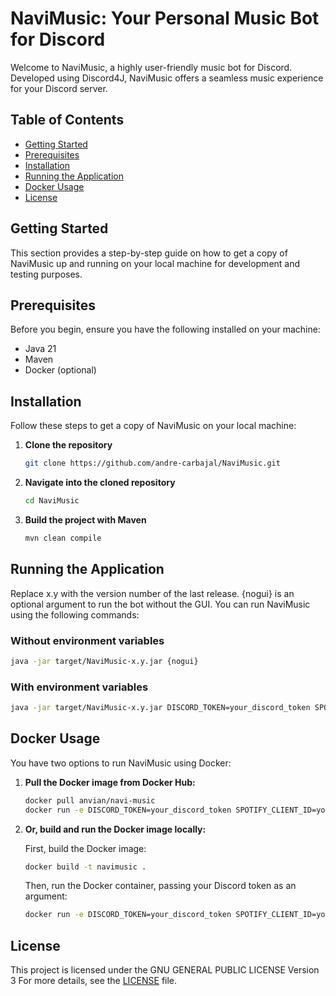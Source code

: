 # NaviMusic: Your Personal Music Bot for Discord

Welcome to NaviMusic, a highly user-friendly music bot for Discord. Developed using Discord4J, NaviMusic offers a
seamless music experience for your Discord server.

## Table of Contents

- [Getting Started](#getting-started)
- [Prerequisites](#prerequisites)
- [Installation](#installation)
- [Running the Application](#running-the-application)
- [Docker Usage](#docker-usage)
- [License](#license)

## Getting Started

This section provides a step-by-step guide on how to get a copy of NaviMusic up and running on your local machine for
development and testing purposes.

## Prerequisites

Before you begin, ensure you have the following installed on your machine:

- Java 21
- Maven
- Docker (optional)

## Installation

Follow these steps to get a copy of NaviMusic on your local machine:

1. **Clone the repository**
    ```bash
    git clone https://github.com/andre-carbajal/NaviMusic.git
    ```
2. **Navigate into the cloned repository**
    ```bash
    cd NaviMusic
    ```
3. **Build the project with Maven**
    ```bash
    mvn clean compile
    ```

## Running the Application

Replace x.y with the version number of the last release.
{nogui} is an optional argument to run the bot without the GUI.
You can run NaviMusic using the following commands:

### Without environment variables

```bash
java -jar target/NaviMusic-x.y.jar {nogui}
```

### With environment variables

```bash
java -jar target/NaviMusic-x.y.jar DISCORD_TOKEN=your_discord_token SPOTIFY_CLIENT_ID=your_spotify_client_id SPOTIFY_SECRET=your_spotify_secret {nogui}
```

## Docker Usage

You have two options to run NaviMusic using Docker:

1. **Pull the Docker image from Docker Hub:**

    ```bash
    docker pull anvian/navi-music
    docker run -e DISCORD_TOKEN=your_discord_token SPOTIFY_CLIENT_ID=your_spotify_client_id SPOTIFY_SECRET=your_spotify_secret anvian/navi-music
    ```

2. **Or, build and run the Docker image locally:**

   First, build the Docker image:

    ```bash
    docker build -t navimusic .
    ```

   Then, run the Docker container, passing your Discord token as an argument:

    ```bash
    docker run -e DISCORD_TOKEN=your_discord_token SPOTIFY_CLIENT_ID=your_spotify_client_id SPOTIFY_SECRET=your_spotify_secret navimusic
    ```

## License

This project is licensed under the GNU GENERAL PUBLIC LICENSE Version 3
For more details, see the [LICENSE](LICENSE) file.